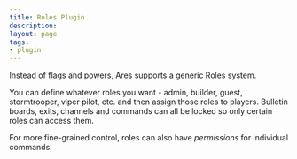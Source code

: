 ```yaml
---
title: Roles Plugin
description:
layout: page
tags: 
- plugin
---
```


Instead of flags and powers, Ares supports a generic Roles system.

You can define whatever roles you want - admin, builder, guest, stormtrooper, viper pilot, etc. and then assign those roles to players.  Bulletin boards, exits, channels and commands can all be locked so only certain roles can access them. 

For more fine-grained control, roles can also have _permissions_ for individual commands.